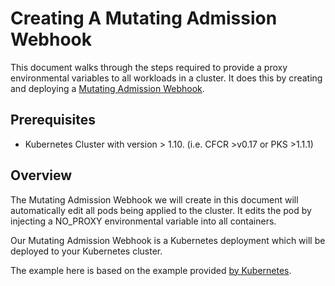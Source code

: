 # Creating A Mutating Admission Webhook

This document walks through the steps required to provide a proxy environmental variables to all workloads in a cluster.
It does this by creating and deploying a [Mutating Admission Webhook](https://kubernetes.io/docs/reference/access-authn-authz/extensible-admission-controllers/).

## Prerequisites

* Kubernetes Cluster with version > 1.10. (i.e. CFCR >v0.17 or PKS >1.1.1)

## Overview

The Mutating Admission Webhook we will create in this document will automatically edit all pods being applied to the cluster.  It edits the pod by injecting a NO_PROXY environmental variable into all containers.

Our Mutating Admission Webhook is a Kubernetes deployment which will be deployed to your Kubernetes cluster.

The example here is based on the example provided [by Kubernetes](https://github.com/kubernetes/kubernetes/blob/v1.10.5/test/images/webhook/main.go).


